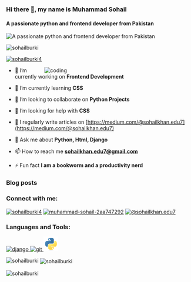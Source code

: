 ### Hi there 👋, my name is Muhammad Sohail
#### A passionate python and frontend developer from Pakistan
![A passionate python and frontend developer from Pakistan](https://i.pinimg.com/750x/03/80/9e/03809e332ce11b1ed85f443fe0c5e378.jpg)

<p align="left"> <img src="https://komarev.com/ghpvc/?username=sohailburki&label=Profile%20views&color=0e75b6&style=flat" alt="sohailburki" /> </p>

<p align="left"> <a href="https://twitter.com/sohailburki4" target="blank"><img src="https://img.shields.io/twitter/follow/sohailburki4?logo=twitter&style=for-the-badge" alt="sohailburki4" /></a> </p>

<img align="right" alt="coding" width="400" src="https://cdn.dribbble.com/users/1162077/screenshots/3848914/programmer.gif">

- 🔭 I’m currently working on **Frontend Development**

- 🌱 I’m currently learning **CSS**

- 👯 I’m looking to collaborate on **Python Projects**

- 🤝 I’m looking for help with **CSS**

- 📝 I regularly write articles on [https://medium.com/@sohailkhan.edu7](https://medium.com/@sohailkhan.edu7)

- 💬 Ask me about **Python, Html, Django**

- 📫 How to reach me **sohailkhan.edu7@gmail.com**

- ⚡ Fun fact **I am a bookworm and a productivity nerd**

### Blog posts

<!-- BLOG-POST-LIST:START -->
<!-- BLOG-POST-LIST:END -->

<h3 align="left">Connect with me:</h3>
<p align="left">
<a href="https://twitter.com/sohailburki4" target="blank"><img align="center" src="https://raw.githubusercontent.com/rahuldkjain/github-profile-readme-generator/master/src/images/icons/Social/twitter.svg" alt="sohailburki4" height="30" width="40" /></a>
<a href="https://linkedin.com/in/muhammad-sohail-2aa747292" target="blank"><img align="center" src="https://raw.githubusercontent.com/rahuldkjain/github-profile-readme-generator/master/src/images/icons/Social/linked-in-alt.svg" alt="muhammad-sohail-2aa747292" height="30" width="40" /></a>
<a href="https://medium.com/@sohailkhan.edu7" target="blank"><img align="center" src="https://raw.githubusercontent.com/rahuldkjain/github-profile-readme-generator/master/src/images/icons/Social/medium.svg" alt="@sohailkhan.edu7" height="30" width="40" /></a>
</p>

<h3 align="left">Languages and Tools:</h3>
<p align="left"> <a href="https://www.djangoproject.com/" target="_blank" rel="noreferrer"> <img src="https://cdn.worldvectorlogo.com/logos/django.svg" alt="django" width="40" height="40"/> </a> <a href="https://git-scm.com/" target="_blank" rel="noreferrer"> <img src="https://www.vectorlogo.zone/logos/git-scm/git-scm-icon.svg" alt="git" width="40" height="40"/> </a> <a href="https://www.python.org" target="_blank" rel="noreferrer"> <img src="https://raw.githubusercontent.com/devicons/devicon/master/icons/python/python-original.svg" alt="python" width="40" height="40"/> </a> </p>

<p><img align="left" src="https://github-readme-stats.vercel.app/api/top-langs?username=sohailburki&show_icons=true&locale=en&layout=compact" alt="sohailburki" /></p>

<p>&nbsp;<img align="center" src="https://github-readme-stats.vercel.app/api?username=sohailburki&show_icons=true&locale=en" alt="sohailburki" /></p>

<p><img align="center" src="https://github-readme-streak-stats.herokuapp.com/?user=sohailburki&" alt="sohailburki" /></p>
